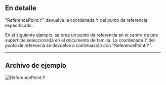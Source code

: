 ## En detalle
"ReferencePoint.Y" devuelve la coordenada Y del punto de referencia especificado.

En el siguiente ejemplo, se crea un punto de referencia en el centro de una superficie seleccionada en el documento de familia. La coordenada Y del punto de referencia se devuelve a continuación con "ReferencePoint.Y".

___
## Archivo de ejemplo

![ReferencePoint.Y](./Revit.Elements.ReferencePoint.Y_img.jpg)
